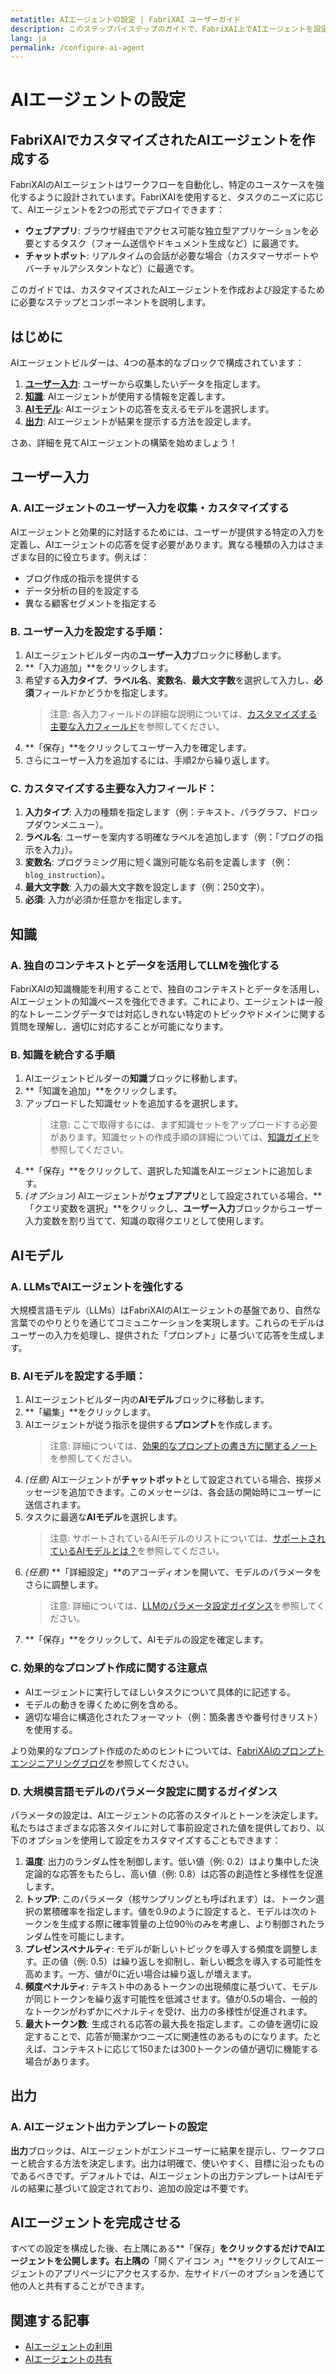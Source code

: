 ```yaml
---
metatitle: AIエージェントの設定 | FabriXAI ユーザーガイド
description: このステップバイステップのガイドで、FabriXAI上でAIエージェントを設定する方法を学びましょう。
lang: ja
permalink: /configure-ai-agent
---
```


# AIエージェントの設定

## FabriXAIでカスタマイズされたAIエージェントを作成する

FabriXAIのAIエージェントはワークフローを自動化し、特定のユースケースを強化するように設計されています。FabriXAIを使用すると、タスクのニーズに応じて、AIエージェントを2つの形式でデプロイできます：

- **ウェブアプリ**: ブラウザ経由でアクセス可能な独立型アプリケーションを必要とするタスク（フォーム送信やドキュメント生成など）に最適です。
- **チャットボット**: リアルタイムの会話が必要な場合（カスタマーサポートやバーチャルアシスタントなど）に最適です。

このガイドでは、カスタマイズされたAIエージェントを作成および設定するために必要なステップとコンポーネントを説明します。

## はじめに

AIエージェントビルダーは、4つの基本的なブロックで構成されています：

1. **[ユーザー入力](/configure-ai-agent/#user-inputs)**: ユーザーから収集したいデータを指定します。
2. **[知識](/configure-ai-agent/#knowledge)**: AIエージェントが使用する情報を定義します。
3. **[AIモデル](/configure-ai-agent/#ai-model)**: AIエージェントの応答を支えるモデルを選択します。
4. **[出力](/configure-ai-agent/#output)**: AIエージェントが結果を提示する方法を設定します。

さあ、詳細を見てAIエージェントの構築を始めましょう！

## ユーザー入力

### A. AIエージェントのユーザー入力を収集・カスタマイズする

AIエージェントと効果的に対話するためには、ユーザーが提供する特定の入力を定義し、AIエージェントの応答を促す必要があります。異なる種類の入力はさまざまな目的に役立ちます。例えば：

- ブログ作成の指示を提供する
- データ分析の目的を設定する
- 異なる顧客セグメントを指定する

### B. ユーザー入力を設定する手順：

1. AIエージェントビルダー内の**ユーザー入力**ブロックに移動します。
2. **「入力追加」**をクリックします。
3. 希望する**入力タイプ**、**ラベル名**、**変数名**、**最大文字数**を選択して入力し、**必須**フィールドかどうかを指定します。
   > 注意: 各入力フィールドの詳細な説明については、[カスタマイズする主要な入力フィールド](/configure-ai-agent/#c-key-input-fields-to-customize)を参照してください。
4. **「保存」**をクリックしてユーザー入力を確定します。
5. さらにユーザー入力を追加するには、手順2から繰り返します。

### C. カスタマイズする主要な入力フィールド：

1. **入力タイプ**: 入力の種類を指定します（例：テキスト、パラグラフ、ドロップダウンメニュー）。
2. **ラベル名**: ユーザーを案内する明確なラベルを追加します（例：「ブログの指示を入力」）。
3. **変数名**: プログラミング用に短く識別可能な名前を定義します（例：`blog_instruction`）。
4. **最大文字数**: 入力の最大文字数を設定します（例：250文字）。
5. **必須**: 入力が必須か任意かを指定します。

## 知識

### A. 独自のコンテキストとデータを活用してLLMを強化する

FabriXAIの知識機能を利用することで、独自のコンテキストとデータを活用し、AIエージェントの知識ベースを強化できます。これにより、エージェントは一般的なトレーニングデータでは対応しきれない特定のトピックやドメインに関する質問を理解し、適切に対応することが可能になります。

### B. 知識を統合する手順

1. AIエージェントビルダーの**知識**ブロックに移動します。
2. **「知識を追加」**をクリックします。
3. アップロードした知識セットを追加するを選択します。
   > 注意: ここで取得するには、まず知識セットをアップロードする必要があります。知識セットの作成手順の詳細については、[知識ガイド](/knowledge)を参照してください。
4. **「保存」**をクリックして、選択した知識をAIエージェントに追加します。
5. *(オプション)* AIエージェントが**ウェブアプリ**として設定されている場合、**「クエリ変数を選択」**をクリックし、**ユーザー入力**ブロックからユーザー入力変数を割り当てて、知識の取得クエリとして使用します。

## AIモデル

### A. LLMsでAIエージェントを強化する

大規模言語モデル（LLMs）はFabriXAIのAIエージェントの基盤であり、自然な言葉でのやりとりを通じてコミュニケーションを実現します。これらのモデルはユーザーの入力を処理し、提供された「プロンプト」に基づいて応答を生成します。

### B. AIモデルを設定する手順：

1. AIエージェントビルダー内の**AIモデル**ブロックに移動します。
2. **「編集」**をクリックします。
3. AIエージェントが従う指示を提供する**プロンプト**を作成します。
   > 注意: 詳細については、[効果的なプロンプトの書き方に関するノート](/configure-ai-agent/#c-notes-on-writing-effective-prompts)を参照してください。
4. *(任意)* AIエージェントが**チャットボット**として設定されている場合、挨拶メッセージを追加できます。このメッセージは、各会話の開始時にユーザーに送信されます。
5. タスクに最適な**AIモデル**を選択します。
   > 注意: サポートされているAIモデルのリストについては、[サポートされているAIモデルとは？](/what-ai-models-are-supported)を参照してください。
6. *(任意)* **「詳細設定」**のアコーディオンを開いて、モデルのパラメータをさらに調整します。
   > 注意: 詳細については、[LLMのパラメータ設定ガイダンス](/configure-ai-agent/#d-guidance-on-setting-parameters-for-llm)を参照してください。
7. **「保存」**をクリックして、AIモデルの設定を確定します。

### C. 効果的なプロンプト作成に関する注意点

- AIエージェントに実行してほしいタスクについて具体的に記述する。
- モデルの動きを導くために例を含める。
- 適切な場合に構造化されたフォーマット（例：箇条書きや番号付きリスト）を使用する。

より効果的なプロンプト作成のためのヒントについては、[FabriXAIのプロンプトエンジニアリングブログ](https://www.fabrixai.com/blog/category/prompt-engineering)を参照してください。

### D. 大規模言語モデルのパラメータ設定に関するガイダンス

パラメータの設定は、AIエージェントの応答のスタイルとトーンを決定します。私たちはさまざまな応答スタイルに対して事前設定された値を提供しており、以下のオプションを使用して設定をカスタマイズすることもできます：

1. **温度**: 出力のランダム性を制御します。低い値（例: 0.2）はより集中した決定論的な応答をもたらし、高い値（例: 0.8）は応答の創造性と多様性を促進します。
2. **トップP**: このパラメータ（核サンプリングとも呼ばれます）は、トークン選択の累積確率を指定します。値を0.9のように設定すると、モデルは次のトークンを生成する際に確率質量の上位90％のみを考慮し、より制御されたランダム性を可能にします。
3. **プレゼンスペナルティ**: モデルが新しいトピックを導入する頻度を調整します。正の値（例: 0.5）は繰り返しを抑制し、新しい概念を導入する可能性を高めます。一方、値が0に近い場合は繰り返しが増えます。
4. **頻度ペナルティ**: テキスト中のあるトークンの出現頻度に基づいて、モデルが同じトークンを繰り返す可能性を低減させます。値が0.5の場合、一般的なトークンがわずかにペナルティを受け、出力の多様性が促進されます。
5. **最大トークン数**: 生成される応答の最大長を指定します。この値を適切に設定することで、応答が簡潔かつニーズに関連性のあるものになります。たとえば、コンテキストに応じて150または300トークンの値が適切に機能する場合があります。

## 出力

### A. AIエージェント出力テンプレートの設定

**出力**ブロックは、AIエージェントがエンドユーザーに結果を提示し、ワークフローと統合する方法を決定します。出力は明確で、使いやすく、目標に沿ったものであるべきです。デフォルトでは、AIエージェントの出力テンプレートはAIモデルの結果に基づいて設定されており、追加の設定は不要です。

## AIエージェントを完成させる

すべての設定を構成した後、右上隅にある**「保存」**をクリックするだけでAIエージェントを公開します。右上隅の**「開くアイコン ↗」**をクリックしてAIエージェントのアプリページにアクセスするか、左サイドバーのオプションを通じて他の人と共有することができます。

## 関連する記事
- [AIエージェントの利用](/use-ai-agent)
- [AIエージェントの共有](/share-ai-agent/)